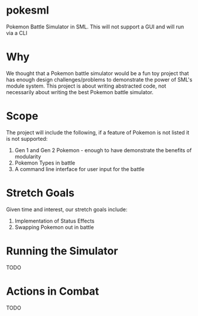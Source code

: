 # pokesml
Pokemon Battle Simulator in SML. This will not support a GUI and will run via a CLI

# Why
We thought that a Pokemon battle simulator would be a fun toy project that has
enough design challenges/problems to demonstrate the power of SML's module
system. This project is about writing abstracted code, not necessarily about
writing the best Pokemon battle simulator.

# Scope
The project will include the following, if a feature of Pokemon is not listed it
is not supported:
1. Gen 1 and Gen 2 Pokemon - enough to have demonstrate the benefits of modularity
2. Pokemon Types in battle
2. A command line interface for user input for the battle

# Stretch Goals
Given time and interest, our stretch goals include:
1. Implementation of Status Effects
2. Swapping Pokemon out in battle

# Running the Simulator
TODO

# Actions in Combat
TODO
